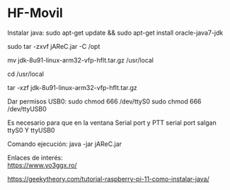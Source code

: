 # HF-Movil
Instalar java:
sudo apt-get update && sudo apt-get install oracle-java7-jdk

sudo tar -zxvf jAReC.jar -C /opt

mv jdk-8u91-linux-arm32-vfp-hflt.tar.gz /usr/local

cd /usr/local

tar -xzf jdk-8u91-linux-arm32-vfp-hflt.tar.gz

Dar permisos USB0:
sudo chmod 666 /dev/ttyS0
sudo chmod 666 /dev/ttyUSB0

Es necesario para que en la ventana Serial port y PTT serial port salgan ttyS0 Y ttyUSB0

Comando ejecución: java -jar jAReC.jar

Enlaces de interés:<br>
https://www.yo3ggx.ro/

https://geekytheory.com/tutorial-raspberry-pi-11-como-instalar-java/
